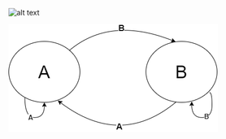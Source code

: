 

![alt text](https://upload.wikimedia.org/wikipedia/commons/thumb/e/e8/State_Design_Pattern_UML_Class_Diagram.svg/713px-State_Design_Pattern_UML_Class_Diagram.svg.png)


![alt text](https://github.com/iremdemirel/statepatternjava/blob/master/Untitled%20Diagram.png)
